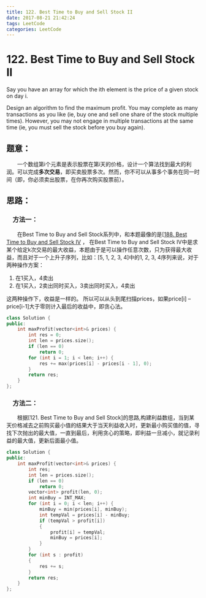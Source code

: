 ```yaml
---
title: 122. Best Time to Buy and Sell Stock II
date: 2017-08-21 21:42:24
tags: LeetCode
categories: LeetCode
---
```


# 122. Best Time to Buy and Sell Stock II

Say you have an array for which the ith element is the price of a given stock on day i.

Design an algorithm to find the maximum profit. You may complete as many transactions as you like (ie, buy one and sell one share of the stock multiple times). However, you may not engage in multiple transactions at the same time (ie, you must sell the stock before you buy again).

<!--more-->

## 题意：

　　一个数组第i个元素是表示股票在第i天的价格，设计一个算法找到最大的利润。可以完成**多次交易**，即买卖股票多次。然而，你不可以从事多个事务在同一时间（即，你必须卖出股票，在你再次购买股票前）。

## 思路：

### 　方法一：

　　在Best Time to Buy and Sell Stock系列中，和本题最像的是[[188. Best Time to Buy and Sell Stock IV]() ，
在Best Time to Buy and Sell Stock IV中是求某个给定k次交易的最大收益，本题由于是可以操作任意次数，只为获得最大收益，而且对于一个上升子序列，比如：[5, 1, 2, 3, 4]中的1, 2, 3, 4序列来说，对于两种操作方案：

1. 在1买入，4卖出
2. 在1买入，2卖出同时买入，3卖出同时买入，4卖出

这两种操作下，收益是一样的。
所以可以从头到尾扫描prices，如果price[i] – price[i-1]大于零则计入最后的收益中，即贪心法。

```c++
class Solution {
public:
	int maxProfit(vector<int>& prices) {
		int res = 0;
		int len = prices.size();
		if (len == 0)
			return 0;
		for (int i = 1; i < len; i++) {
			res += max(prices[i] - prices[i - 1], 0);
		}
		return res;
	}
};
```

### 　方法二：

　　根据[121. Best Time to Buy and Sell Stock]的思路,构建利益数组，当到某天价格减去之前购买最小值的结果大于当天利益收入时，更新最小购买值的值，寻找下次抛出的最大值，一直到最后，利用贪心的策略，即利益一旦减小，就记录利益的最大值，更新后面最小值。

```c++
class Solution {
public:
	int maxProfit(vector<int>& prices) {
		int res;
		int len = prices.size();
		if (len == 0)
			return 0;
		vector<int> profit(len, 0);
		int minBuy = INT_MAX;
		for (int i = 0; i < len; i++) {
			minBuy = min(prices[i], minBuy);
			int tempVal = prices[i] - minBuy;
			if (tempVal > profit[i])
			{
				profit[i] = tempVal;
				minBuy = prices[i];
			}	
		}
		for (int s : profit)
		{
			res += s;
		}
		return res;
	}
};
```

